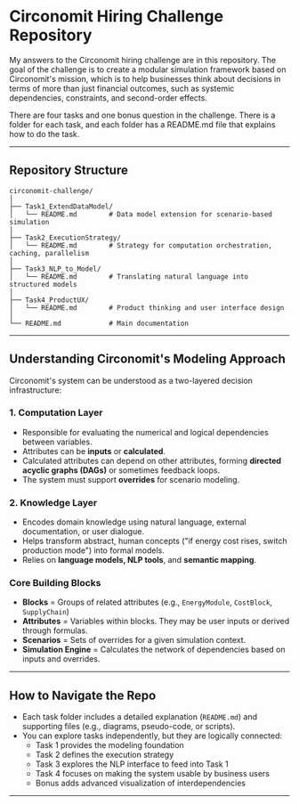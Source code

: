 # Circonomit Hiring Challenge Repository

My answers to the Circonomit hiring challenge are in this repository. The goal of the challenge is to create a modular simulation framework based on Circonomit's mission, which is to help businesses think about decisions in terms of more than just financial outcomes, such as systemic dependencies, constraints, and second-order effects.

There are four tasks and one bonus question in the challenge. There is a folder for each task, and each folder has a README.md file that explains how to do the task.

---

## Repository Structure

```
circonomit-challenge/
│
├── Task1_ExtendDataModel/
│   └── README.md        # Data model extension for scenario-based simulation
│
├── Task2_ExecutionStrategy/
│   └── README.md        # Strategy for computation orchestration, caching, parallelism
│
├── Task3_NLP_to_Model/
│   └── README.md        # Translating natural language into structured models
│
├── Task4_ProductUX/
│   └── README.md        # Product thinking and user interface design
│
└── README.md            # Main documentation
```

---

## Understanding Circonomit's Modeling Approach

Circonomit's system can be understood as a two-layered decision infrastructure:

### 1. **Computation Layer**
- Responsible for evaluating the numerical and logical dependencies between variables.
- Attributes can be **inputs** or **calculated**.
- Calculated attributes can depend on other attributes, forming **directed acyclic graphs (DAGs)** or sometimes feedback loops.
- The system must support **overrides** for scenario modeling.

### 2. **Knowledge Layer**
- Encodes domain knowledge using natural language, external documentation, or user dialogue.
- Helps transform abstract, human concepts ("if energy cost rises, switch production mode") into formal models.
- Relies on **language models, NLP tools**, and **semantic mapping**.

### Core Building Blocks
- **Blocks** = Groups of related attributes (e.g., `EnergyModule`, `CostBlock`, `SupplyChain`)
- **Attributes** = Variables within blocks. They may be user inputs or derived through formulas.
- **Scenarios** = Sets of overrides for a given simulation context.
- **Simulation Engine** = Calculates the network of dependencies based on inputs and overrides.

---

## How to Navigate the Repo
- Each task folder includes a detailed explanation (`README.md`) and supporting files (e.g., diagrams, pseudo-code, or scripts).
- You can explore tasks independently, but they are logically connected:
  - Task 1 provides the modeling foundation
  - Task 2 defines the execution strategy
  - Task 3 explores the NLP interface to feed into Task 1
  - Task 4 focuses on making the system usable by business users
  - Bonus adds advanced visualization of interdependencies

---
